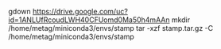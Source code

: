 gdown https://drive.google.com/uc?id=1ANLUfRcoudLWH40CFUomd0Ma50h4mAAn
mkdir /home/metag/miniconda3/envs/stamp
tar -xzf stamp.tar.gz -C /home/metag/miniconda3/envs/stamp